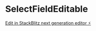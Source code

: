 # SelectFieldEditable

[Edit in StackBlitz next generation editor ⚡️](https://stackblitz.com/~/github.com/DevosMathias/SelectFieldEditable)